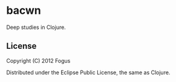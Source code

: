 # bacwn

Deep studies in Clojure.

## License

Copyright (C) 2012 Fogus

Distributed under the Eclipse Public License, the same as Clojure.
